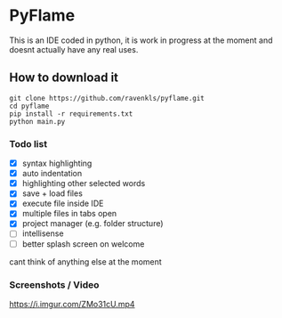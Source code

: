 # PyFlame
This is an IDE coded in python, it is work in progress at the moment and doesnt actually have any real uses.

## How to download it
```buildoutcfg
git clone https://github.com/ravenkls/pyflame.git
cd pyflame
pip install -r requirements.txt
python main.py
```

### Todo list
- [x] syntax highlighting
- [x] auto indentation
- [x] highlighting other selected words
- [x] save + load files
- [x] execute file inside IDE
- [x] multiple files in tabs open
- [x] project manager (e.g. folder structure)
- [ ] intellisense
- [ ] better splash screen on welcome 

cant think of anything else at the moment

### Screenshots / Video
https://i.imgur.com/ZMo31cU.mp4